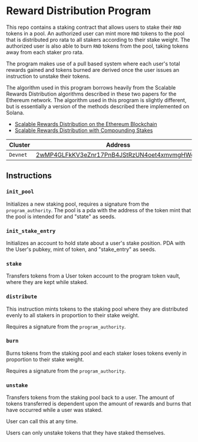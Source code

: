 # Reward Distribution Program
This repo contains a staking contract that allows users to stake their `RND` tokens in a pool. An authorized user can mint more `RND` tokens to the pool that is distributed pro rata to all stakers according to their stake weight. The authorized user is also able to burn `RND` tokens from the pool, taking tokens away from each staker pro rata. 

The program makes use of a pull based system where each user's total rewards gained and tokens burned are derived once the user issues an instruction to unstake their tokens.

The algorithm used in this program borrows heavily from the Scalable Rewards Distribution algorithms described in these two papers for the Ethereum network. The algorithm used in this program is slightly different, but is essentially a version of the methods described there implemented on Solana.

* [Scalable Rewards Distribution on the Ethereum Blockchain](https://uploads-ssl.webflow.com/5ad71ffeb79acc67c8bcdaba/5ad8d1193a40977462982470_scalable-reward-distribution-paper.pdf)
* [Scalable Rewards Distribution with Compounding Stakes](https://github.com/liquity/liquity/blob/master/papers/Scalable_Reward_Distribution_with_Compounding_Stakes.pdf)

| Cluster | Address |
| --- | --- |
| `Devnet` | [2wMP4GLFkKV3eZnr17PnB4JStRzUN4oet4xmvmgHWq9t](https://explorer.solana.com/address/2wMP4GLFkKV3eZnr17PnB4JStRzUN4oet4xmvmgHWq9t?cluster=devnet) |

## Instructions

### `init_pool`
Initializes a new staking pool, requires a signature from the `program_authority`. The pool is a pda with the address of the token mint that the pool is intended for and "state" as seeds.

### `init_stake_entry`
Initializes an account to hold state about a user's stake position. PDA with the User's pubkey, mint of token, and "stake_entry" as seeds.

### `stake`
Transfers tokens from a User token account to the program token vault, where they are kept while staked.

### `distribute`
This instruction mints tokens to the staking pool where they are distributed evenly to all stakers in proportion to their stake weight.

Requires a signature from the `program_authority`.


### `burn`
Burns tokens from the staking pool and each staker loses tokens evenly in proportion to their stake weight.

Requires a signature from the `program_authority`.


### `unstake`
Transfers tokens from the staking pool back to a user. The amount of tokens transferred is dependent upon the amount of rewards and burns that have occurred while a user was staked.

User can call this at any time.

Users can only unstake tokens that they have staked themselves.
